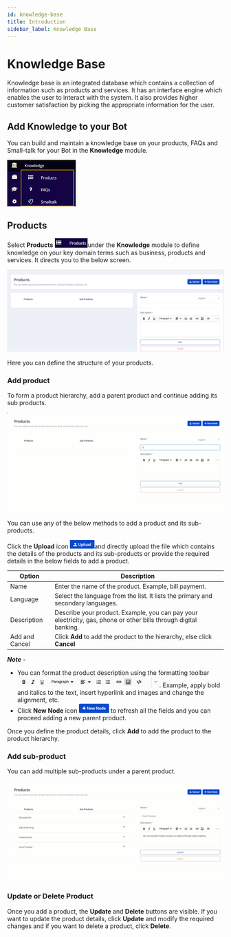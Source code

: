 ```yaml
---
id: knowledge-base
title: Introduction
sidebar_label: Knowledge Base
---
```


# Knowledge Base

Knowledge base is an integrated database which contains a collection of information such as products and services. It has an interface engine which enables the user to interact with the system. It also provides higher customer satisfaction by picking the appropriate information for the user.

## Add Knowledge to your Bot

You can build and maintain a knowledge base on your products, FAQs and Small-talk for your Bot in the **Knowledge** module. 

<img src="assets\CA_007.png" style="zoom:50%;" />

## Products

Select **Products** <img src="assets\CA_018.png" style="zoom:67%;" />under the **Knowledge** module to define knowledge on your key domain terms such as business, products and services. It directs you to the below screen.

<img src="assets\CA_008.png" style="zoom:50%;" />

Here you can define the structure of your products.

### Add product

To form a product hierarchy, add a parent product and continue adding its sub products. 

<img src="assets\cw_010.gif" style="zoom:50%;" />

You can use any of the below methods to add a product and its sub-products.

Click the **Upload** icon <img src="assets\CA_013.png" style="zoom:50%;" />and directly upload the file which contains the details of the products and its sub-products or provide the required details in the below fields to add a product.

| Option         | Description                                                  |
| -------------- | ------------------------------------------------------------ |
| Name           | Enter the name of the product. Example, bill payment.        |
| Language       | Select the language from the list. It lists the primary and secondary languages. |
| Description    | Describe your product. Example, you can pay your electricity, gas, phone or other bills through digital banking. |
| Add and Cancel | Click **Add** to add the product to the hierarchy, else click **Cancel** |

***Note*** - 

- You can format the product description using the formatting toolbar <img src="assets\CA_009.png" style="zoom:50%;" />. Example, apply bold and italics to the text, insert hyperlink and images and change the alignment, etc.
- Click **New Node** icon <img src="assets\CA_010.png" style="zoom:50%;" /> to refresh all the fields and you can proceed adding a new parent product.

Once you define the product details, click **Add** to add the product to the product hierarchy.

### Add sub-product

You can add multiple sub-products under a parent product.

<img src="assets\cw_011.gif" style="zoom:50%;" />

### Update or Delete Product

Once you add a product, the **Update** and **Delete** buttons are visible. If you want to update the product details, click **Update** and modify the required changes and if you want to delete a product, click **Delete**.